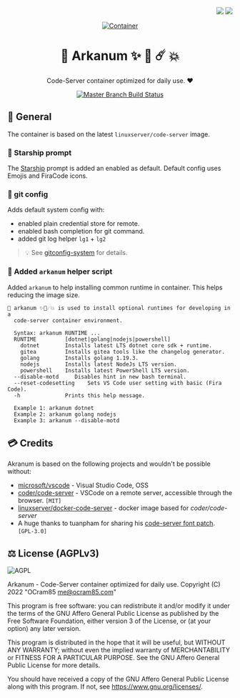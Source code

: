 <p align="right">
  <img src="http://forthebadge.com/images/badges/built-with-love.svg">
  <img src="http://forthebadge.com/images/badges/for-you.svg">
</p>

<p align="center">
  <a href="https://gitea.ocram85.com/CodeServer/arkanum/">
    <img
      src="/CodeServer/arkanum/raw/branch/master/assets/social-logo.png"
      alt="Container"
    >
  </a>
</p>

<h1 align="center">
  🧙 Arkanum ✨ 🌌 ☄️ 💥
</h1>

<p align="center">
Code-Server container optimized for daily use. ❤
</p>

<p align="center">
  <a href="https://ci.ocram85.com/CodeServer/arkanumg">
    <img src="https://ci.ocram85.com/api/badges/CodeServer/arkanum/status.svg" alt="Master Branch Build Status">
  </a>
</p>

## :book: General

The container is based on the latest `linuxserver/code-server` image.

### 🚀 Starship prompt

The [Starship](starship.rs) prompt is added an enabled as default. Default config uses Emojis and FiraCode icons.

### 🔱 git config

Adds default system config with:

- enabled plain credential store for remote.
- enabled bash completion for git command.
- added git log helper `lg1` + `lg2`

> 💡 See [gitconfig-system](./gitconfig-system) for details.

### 🧙 Added `arkanum` helper script

Added `arkanum` to help installing common runtime in container.
This helps reducing the image size.

```
🧙 arkanum ✨🌌☄️💥 is used to install optional runtimes for developing in a
  code-server container environment.

  Syntax: arkanum RUNTIME ...
  RUNTIME         [dotnet|golang|nodejs|powershell]
    dotnet        Installs latest LTS dotnet core sdk + runtime.
    gitea         Installs gitea tools like the changelog generator.
    golang        Installs golang 1.19.3.
    nodejs        Installs latest NodeJs LTS version.
    powershell    Installs latest PowerShell LTS version.
  --disable-motd     Disables hint in new bash terminal.
  --reset-codesetting    Sets VS Code user setting with basic (Fira Code).
  -h              Prints this help message.

  Example 1: arkanum dotnet
  Example 2: arkanum golang nodejs
  Example 3: arkanum --disable-motd
```

## 💳 Credits

Akranum is based on the following projects and wouldn't be possible without:

- [microsoft/vscode](https://github.com/microsoft/vscode) - Visual Studio Code, OSS
- [coder/code-server](https://github.com/coder/code-server) - VSCode on a remote server, accessible through the browser. `[MIT]`
- [linuxserver/docker-code-server](https://github.com/linuxserver/docker-code-server) - docker image based for *coder/code-server*
- A huge thanks to tuanpham for sharing his [code-server font patch](https://github.com/tuanpham-dev/code-server-font-patch). `[GPL-3.0]`

## ⚖️ License (AGPLv3)

![AGPL](https://www.gnu.org/graphics/agplv3-155x51.png)

Arkanum - Code-Server container optimized for daily use.
Copyright (C) 2022  "OCram85 <me@ocram85.com>"

This program is free software: you can redistribute it and/or modify
it under the terms of the GNU Affero General Public License as published by
the Free Software Foundation, either version 3 of the License, or
(at your option) any later version.

This program is distributed in the hope that it will be useful,
but WITHOUT ANY WARRANTY; without even the implied warranty of
MERCHANTABILITY or FITNESS FOR A PARTICULAR PURPOSE.  See the
GNU Affero General Public License for more details.

You should have received a copy of the GNU Affero General Public License
along with this program.  If not, see <https://www.gnu.org/licenses/>.
